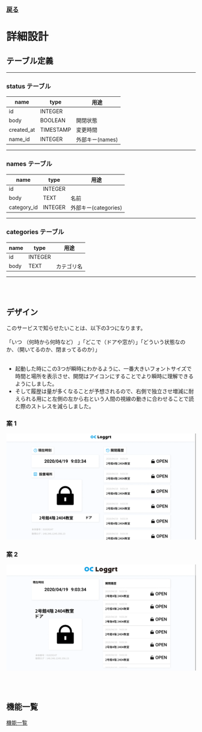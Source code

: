 ### [戻る](./../process.md)

# 詳細設計

## テーブル定義

---

### status テーブル

| name       | type      | 用途            |
| ---------- | --------- | --------------- |
| id         | INTEGER   |                 |
| body       | BOOLEAN   | 開閉状態        |
| created_at | TIMESTAMP | 変更時間        |
| name_id    | INTEGER   | 外部キー(names) |

---

### names テーブル

| name        | type    | 用途                 |
| ----------- | ------- | -------------------- |
| id          | INTEGER |                      |
| body        | TEXT    | 名前                 |
| category_id | INTEGER | 外部キー(categories) |

---

### categories テーブル

| name | type    | 用途       |
| ---- | ------- | ---------- |
| id   | INTEGER |            |
| body | TEXT    | カテゴリ名 |

---

<br><br>

## デザイン

このサービスで知らせたいことは、以下の3つになります。<br><br>
「いつ （何時から何時など） 」「どこで（ドアや窓が）」「どういう状態なのか、（開いてるのか、閉まってるのか）」<br><br>
- 起動した時にこの3つが瞬時にわかるように、一番大きいフォントサイズで時間と場所を表示させ、開閉はアイコンにすることでより瞬時に理解できるようにしました。
- そして履歴は量が多くなることが予想されるので、右側で独立させ増減に耐えられる用にと左側の左から右という人間の視線の動きに合わせることで読む際のストレスを減らしました。

### 案 1

<img src="../images/design-1.png" alt="design-1" />

### 案 2

<img src="../images/design-2.png" alt="design-2" />

<br><br>

## 機能一覧

[機能一覧](./function.md)
